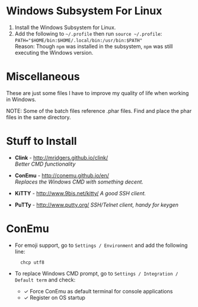 # Windows Subsystem For Linux

1. Install the Windows Subsystem for Linux.
2. Add the following to `~/.profile` then run `source ~/.profile`:  
  `PATH="$HOME/bin:$HOME/.local/bin:/usr/bin:$PATH"`  
   Reason: Though `npm` was installed in the subsystem, `npm` was still executing the Windows version.


# Miscellaneous


These are just some files I have to improve my quality of life when working in Windows.

NOTE: Some of the batch files reference .phar files. Find and place the phar files in the same directory.

# Stuff to Install

- **Clink** - http://mridgers.github.io/clink/  
  *Better CMD functionality* 

- **ConEmu** - http://conemu.github.io/en/  
  *Replaces the Windows CMD with something decent.*
  
- **KiTTY** - http://www.9bis.net/kitty/
  *A good SSH client.*
  
- **PuTTy** - http://www.putty.org/
  *SSH/Telnet client, handy for keygen*


# ConEmu

- For emoji support, go to `Settings / Environment` and add the following line:

        chcp utf8

- To replace Windows CMD prompt, go to `Settings / Integration / Default term` and check:
    - ✓ Force ConEmu as default terminal for console applications
    - ✓ Register on OS startup
